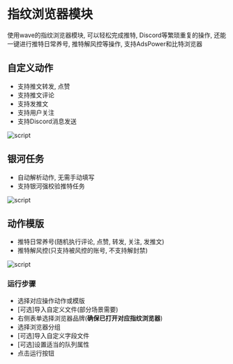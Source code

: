 # 指纹浏览器模块

使用wave的指纹浏览器模块, 可以轻松完成推特, Discord等繁琐重复的操作, 还能一键进行推特日常养号, 推特解风控等操作, 支持AdsPower和比特浏览器

## 自定义动作

- 支持推文转发, 点赞
- 支持推文评论
- 支持发推文
- 支持用户关注
- 支持Discord消息发送

![script](/ss/wave-browser-custom.png)

## 银河任务

- 自动解析动作, 无需手动填写
- 支持银河强校验推特任务

![script](/ss/wave-browser-galxe.png)

## 动作模版

- 推特日常养号(随机执行评论, 点赞, 转发, 关注, 发推文)
- 推特解风控(只支持被风控的账号, 不支持解封禁)

![script](/ss/wave-browser-temp.png)

### 运行步骤

- 选择对应操作动作或模版
- [可选]导入自定义文件(部分场景需要)
- 右侧表单选择浏览器品牌(**确保已打开对应指纹浏览器**)
- 选择浏览器分组
- [可选]导入自定义字段文件
- [可选]设置适当的队列属性
- 点击运行按钮